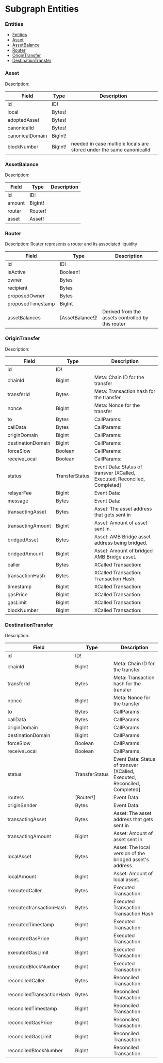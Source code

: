 # Subgraph Entities

### Entities

* [Entities](entities.md#entities)
* [Asset](entities.md#asset)
* [AssetBalance](entities.md#assetbalance)
* [Router](entities.md#router)
* [OriginTransfer](entities.md#origintransfer)
* [DestinationTransfer](entities.md#destinationtransfer)

### Asset

Description:

| Field           | Type    | Description                                                          |
| --------------- | ------- | -------------------------------------------------------------------- |
| id              | ID!     |                                                                      |
| local           | Bytes!  |                                                                      |
| adoptedAsset    | Bytes!  |                                                                      |
| canonicalId     | Bytes!  |                                                                      |
| canonicalDomain | BigInt! |                                                                      |
| blockNumber     | BigInt! | needed in case multiple locals are stored under the same canonicalId |

### AssetBalance

Description:

| Field  | Type    | Description |
| ------ | ------- | ----------- |
| id     | ID!     |             |
| amount | BigInt! |             |
| router | Router! |             |
| asset  | Asset!  |             |

### Router

Description: Router represents a router and its associated liquidity

| Field             | Type              | Description                                       |
| ----------------- | ----------------- | ------------------------------------------------- |
| id                | ID!               |                                                   |
| isActive          | Boolean!          |                                                   |
| owner             | Bytes             |                                                   |
| recipient         | Bytes             |                                                   |
| proposedOwner     | Bytes             |                                                   |
| proposedTimestamp | BigInt            |                                                   |
| assetBalances     | \[AssetBalance!]! | Derived from the assets controlled by this router |

### OriginTransfer

Description:

| Field             | Type           | Description                                                                |
| ----------------- | -------------- | -------------------------------------------------------------------------- |
| id                | ID!            |                                                                            |
| chainId           | BigInt         | Meta: Chain ID for the transfer                                            |
| transferId        | Bytes          | Meta: Transaction hash for the transfer                                    |
| nonce             | BigInt         | Meta: Nonce for the transfer                                               |
| to                | Bytes          | CallParams:                                                                |
| callData          | Bytes          | CallParams:                                                                |
| originDomain      | BigInt         | CallParams:                                                                |
| destinationDomain | BigInt         | CallParams:                                                                |
| forceSlow         | Boolean        | CallParams:                                                                |
| receiveLocal      | Boolean        | CallParams:                                                                |
| status            | TransferStatus | Event Data: Status of transver \[XCalled, Executed, Reconciled, Completed] |
| relayerFee        | BigInt         | Event Data:                                                                |
| message           | Bytes          | Event Data:                                                                |
| transactingAsset  | Bytes          | Asset: The asset address that gets sent in                                 |
| transactingAmount | BigInt         | Asset: Amount of asset sent in.                                            |
| bridgedAsset      | Bytes          | Asset: AMB Bridge asset address being bridged.                             |
| bridgedAmount     | BigInt         | Asset: Amount of bridged AMB Bridge asset.                                 |
| caller            | Bytes          | XCalled Transaction:                                                       |
| transactionHash   | Bytes          | XCalled Transaction: Transaction Hash                                      |
| timestamp         | BigInt         | XCalled Transaction:                                                       |
| gasPrice          | BigInt         | XCalled Transaction:                                                       |
| gasLimit          | BigInt         | XCalled Transaction:                                                       |
| blockNumber       | BigInt         | XCalled Transaction:                                                       |

### DestinationTransfer

Description:

| Field                     | Type           | Description                                                                |
| ------------------------- | -------------- | -------------------------------------------------------------------------- |
| id                        | ID!            |                                                                            |
| chainId                   | BigInt         | Meta: Chain ID for the transfer                                            |
| transferId                | Bytes          | Meta: Transaction hash for the transfer                                    |
| nonce                     | BigInt         | Meta: Nonce for the transfer                                               |
| to                        | Bytes          | CallParams:                                                                |
| callData                  | Bytes          | CallParams:                                                                |
| originDomain              | BigInt         | CallParams:                                                                |
| destinationDomain         | BigInt         | CallParams:                                                                |
| forceSlow                 | Boolean        | CallParams:                                                                |
| receiveLocal              | Boolean        | CallParams:                                                                |
| status                    | TransferStatus | Event Data: Status of transver \[XCalled, Executed, Reconciled, Completed] |
| routers                   | \[Router!]     | Event Data:                                                                |
| originSender              | Bytes          | Event Data:                                                                |
| transactingAsset          | Bytes          | Asset: The asset address that gets sent in                                 |
| transactingAmount         | BigInt         | Asset: Amount of asset sent in.                                            |
| localAsset                | Bytes          | Asset: The local version of the bridged asset's address                    |
| localAmount               | BigInt         | Asset: Amount of local asset.                                              |
| executedCaller            | Bytes          | Executed Transaction:                                                      |
| executedtransactionHash   | Bytes          | Executed Transaction: Transaction Hash                                     |
| executedTimestamp         | BigInt         | Executed Transaction:                                                      |
| executedGasPrice          | BigInt         | Executed Transaction:                                                      |
| executedGasLimit          | BigInt         | Executed Transaction:                                                      |
| executedBlockNumber       | BigInt         | Executed Transaction:                                                      |
| reconciledCaller          | Bytes          | Reconciled Transaction:                                                    |
| reconciledTransactionHash | Bytes          | Reconciled Transaction:                                                    |
| reconciledTimestamp       | BigInt         | Reconciled Transaction:                                                    |
| reconciledGasPrice        | BigInt         | Reconciled Transaction:                                                    |
| reconciledGasLimit        | BigInt         | Reconciled Transaction:                                                    |
| reconciledBlockNumber     | BigInt         | Reconciled Transaction:                                                    |
